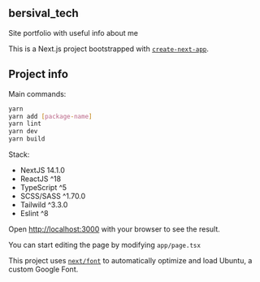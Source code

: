 ## bersival_tech
Site portfolio with useful info about me


This is a Next.js project bootstrapped with [`create-next-app`](https://github.com/vercel/next.js/tree/canary/packages/create-next-app).


## Project info

Main commands:

```bash
yarn
yarn add [package-name]
yarn lint
yarn dev
yarn build
```

Stack:
- NextJS 14.1.0
- ReactJS ^18
- TypeScript ^5
- SCSS/SASS ^1.70.0
- Tailwild ^3.3.0
- Eslint ^8

Open [http://localhost:3000](http://localhost:3000) with your browser to see the result.

You can start editing the page by modifying `app/page.tsx`

This project uses [`next/font`](https://nextjs.org/docs/basic-features/font-optimization) to automatically optimize and load Ubuntu, a custom Google Font.